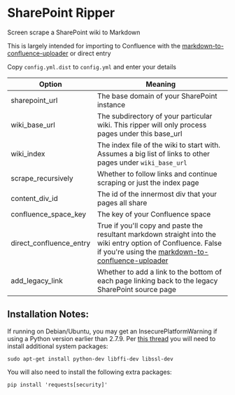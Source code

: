SharePoint Ripper
=================

Screen scrape a SharePoint wiki to Markdown

This is largely intended for importing to Confluence with the [markdown-to-confluence-uploader](https://github.com/zorfling/markdown-to-confluence-uploader) or direct entry

Copy `config.yml.dist` to `config.yml` and enter your details

|Option|Meaning|
|------|-------|
|sharepoint_url|The base domain of your SharePoint instance|
|wiki_base_url|The subdirectory of your particular wiki. This ripper will only process pages under this base_url|
|wiki_index|The index file of the wiki to start with. Assumes a big list of links to other pages under `wiki_base_url`|
|scrape_recursively|Whether to follow links and continue scraping or just the index page|
|content_div_id|The id of the innermost div that your pages all share|
|confluence_space_key|The key of your Confluence space|
|direct_confluence_entry|True if you'll copy and paste the resultant markdown straight into the wiki entry option of Confluence. False if you're using the [markdown-to-confluence-uploader](https://github.com/zorfling/markdown-to-confluence-uploader)|
|add_legacy_link|Whether to add a link to the bottom of each page linking back to the legacy SharePoint source page|


## Installation Notes:

If running on Debian/Ubuntu, you may get an InsecurePlatformWarning if using a Python version earlier than 2.7.9. Per [this thread](http://stackoverflow.com/a/29099439) you will need to install additional system packages:

```
sudo apt-get install python-dev libffi-dev libssl-dev
```

You will also need to install the following extra packages:

```
pip install 'requests[security]'
```
